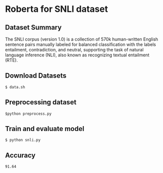# Roberta for SNLI dataset

## Dataset Summary
The SNLI corpus (version 1.0) is a collection of 570k human-written English sentence pairs manually labeled for balanced classification with the labels entailment, contradiction, and neutral, supporting the task of natural language inference (NLI), also known as recognizing textual entailment (RTE).


## Download Datasets

```
$ data.sh
```


## Preprocessing dataset

```
$python preprocess.py

```

## Train and evaluate model

```
$ python snli.py 
```

## Accuracy
```
91.64

```
